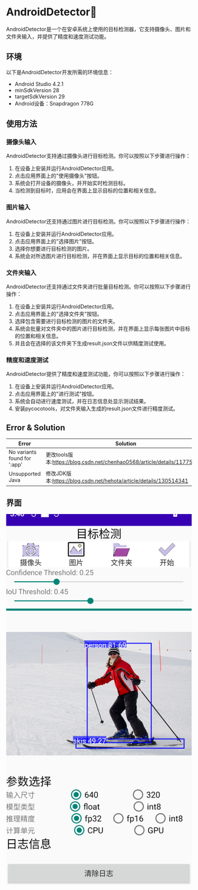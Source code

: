 # AndroidDetector🚀
AndroidDetector是一个在安卓系统上使用的目标检测器，它支持摄像头、图片和文件夹输入，并提供了精度和速度测试功能。

## 环境
以下是AndroidDetector开发所需的环境信息：
* Android Studio 4.2.1
* minSdkVersion 28
* targetSdkVersion 29
* Android设备：Snapdragon 778G

## 使用方法

### 摄像头输入
AndroidDetector支持通过摄像头进行目标检测。你可以按照以下步骤进行操作：

1. 在设备上安装并运行AndroidDetector应用。
2. 点击应用界面上的"使用摄像头"按钮。
3. 系统会打开设备的摄像头，并开始实时检测目标。
4. 当检测到目标时，应用会在界面上显示目标的位置和相关信息。

### 图片输入
AndroidDetector还支持通过图片进行目标检测。你可以按照以下步骤进行操作：

1. 在设备上安装并运行AndroidDetector应用。
2. 点击应用界面上的"选择图片"按钮。
3. 选择你想要进行目标检测的图片。
4. 系统会对所选图片进行目标检测，并在界面上显示目标的位置和相关信息。

### 文件夹输入
AndroidDetector还支持通过文件夹进行批量目标检测。你可以按照以下步骤进行操作：

1. 在设备上安装并运行AndroidDetector应用。
2. 点击应用界面上的"选择文件夹"按钮。
3. 选择包含需要进行目标检测的图片的文件夹。
4. 系统会批量对文件夹中的图片进行目标检测，并在界面上显示每张图片中目标的位置和相关信息。
5. 并且会在选择的该文件夹下生成result.json文件以供精度测试使用。

### 精度和速度测试
AndroidDetector提供了精度和速度测试功能，你可以按照以下步骤进行操作：

1. 在设备上安装并运行AndroidDetector应用。
2. 点击应用界面上的"进行测试"按钮。
3. 系统会自动进行速度测试，并在日志信息处显示测试结果。
4. 安装pycocotools，对文件夹输入生成的result.json文件进行精度测试。

## Error & Solution
| Error | Solution |
| ------------- | -------- |
| No variants found for ':app'| 更改tools版本:https://blog.csdn.net/chenhao0568/article/details/117754675 |
| Unsupported Java| 修改JDK版本:https://blog.csdn.net/hehota/article/details/130514341 |
## 界面
![zhujiemian](app/src/main/assets/mian.png)
